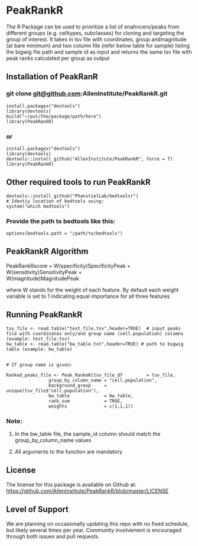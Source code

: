 # PeakRankR

The R Package can be used to prioritize a list of enahncers/peaks from different groups (e.g. celltypes, subclasses) for cloning and targeting the group of interest. It takes in tsv file with coordinates, group andmagnitude (at bare minimum) and two column file (refer below table for sample) listing the bigwig file path and sample id as input and returns the same tsv file with peak ranks calculated per group as output

## Installation of PeakRanR

### git clone git@github.com:AllenInstitute/PeakRankR.git

```
install.packages("devtools")
library(devtools)
build("~/put/the/package/path/here")
library(PeakRankR)

```
### or

```
install.packages("devtools")
library(devtools)
devtools::install_github("AllenInstitute/PeakRankR", force = T)
library(PeakRankR)

```

## Other required tools to run PeakRankR

```
devtools::install_github("PhanstielLab/bedtoolsr")
# Identiy location of bedtools using:
system("which bedtools")

```
### Provide the path to bedtools like this:

```
options(bedtools.path = "/path/to/bedtools")

```

## PeakRankR Algorithm

PeakRankRscore  =  W(specificity)SpecificityPeak +
      	           W(sensitivity)SensitivityPeak +	 
      		   W(magnitude)MagnitudePeak


where W stands for the weight of each feature. By default each weight variable is set to 1 indicating equal importance for all three features

## Running PeakRankR

```
tsv_file <- read.table("test_file.tsv",header=TRUE)  # input peaks file with coordinates only/and group name (cell.population) columns (example: test_file.tsv)
bw_table <- read.table("bw_table.txt",header=TRUE) # path to bigwig table (example: bw_table)


# If group name is given:

Ranked_peaks_file <- Peak_RankeR(tsv_file_df         = tsv_file,
				group_by_column_name = "cell.population",
				background_group     = unique(tsv_file$"cell.population"),
				bw_table             = bw_table, 
				rank_sum             = TRUE,
				weights              = c(1,1,1))

```


### Note: 

1. In the bw_table file, the sample_id column should match the group_by_column_name values

2. All arguments to the function are mandatory

       
## License
The license for this package is available on Github at: https://github.com/AllenInstitute/PeakRankR/blob/master/LICENSE

## Level of Support
We are planning on occasionally updating this repo with no fixed schedule, but likely several times per year. Community involvement is encouraged through both issues and pull requests. 

        

        
